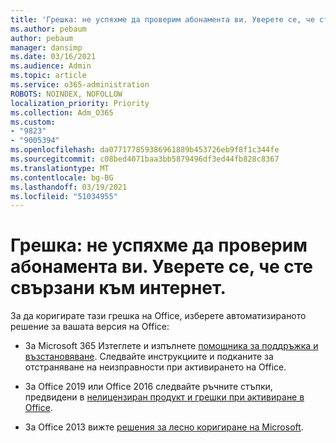 ```yaml
---
title: 'Грешка: не успяхме да проверим абонамента ви. Уверете се, че сте свързани към интернет.'
ms.author: pebaum
author: pebaum
manager: dansimp
ms.date: 03/16/2021
ms.audience: Admin
ms.topic: article
ms.service: o365-administration
ROBOTS: NOINDEX, NOFOLLOW
localization_priority: Priority
ms.collection: Adm_O365
ms.custom:
- "9823"
- "9005394"
ms.openlocfilehash: da077177859386961889b453726eb9f8f1c344fe
ms.sourcegitcommit: c08bed4071baa3bb5879496df3ed44fb828c8367
ms.translationtype: MT
ms.contentlocale: bg-BG
ms.lasthandoff: 03/19/2021
ms.locfileid: "51034955"
---
```

# <a name="error-we-couldnt-verify-your-subscription-please-make-sure-that-youre-connected-to-the-internet"></a>Грешка: не успяхме да проверим абонамента ви. Уверете се, че сте свързани към интернет.

За да коригирате тази грешка на Office, изберете автоматизираното решение за вашата версия на Office:

- За Microsoft 365 Изтеглете и изпълнете [помощника за поддръжка и възстановяване](https://aka.ms/SaRA-OfficeActivation-Chat). Следвайте инструкциите и подканите за отстраняване на неизправности при активирането на Office.

- За Office 2019 или Office 2016 следвайте ръчните стъпки, предвидени в [нелицензиран продукт и грешки при активиране в Office](https://support.microsoft.com/office/0d23d3c0-c19c-4b2f-9845-5344fedc4380#bkmk_fixyourself).

- За Office 2013 вижте [решения за лесно коригиране на Microsoft](https://support.microsoft.com/topic/microsoft-easy-fix-solutions-have-been-discontinued-b0f4b5f9-3b5a-bd9e-d75d-d45e2f12e16c).